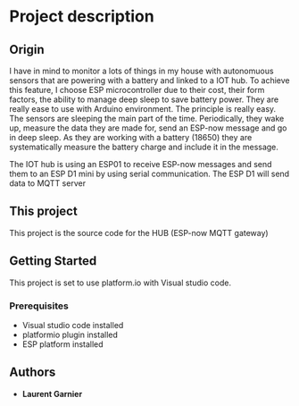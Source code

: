 # Project description

## Origin
I have in mind to monitor a lots of things in my house with autonomuous sensors that are powering with a battery and linked to a IOT hub. 
To achieve this feature, I choose ESP microcontroller due to their cost, their form factors, the ability to manage deep sleep to save battery power. They are really ease to use with Arduino environment. 
The principle is really easy. The sensors are sleeping the main part of the time. Periodically, they wake up, measure the data they are made for, send an ESP-now message and go in deep sleep. As they are working with a battery (18650) they are systematically measure the battery charge and include it in the message.

The IOT hub is using an ESP01 to receive ESP-now messages and send them to an ESP D1 mini by using serial communication. The ESP D1 will send data to MQTT server

## This project
This project is the source code for the HUB (ESP-now MQTT gateway)

## Getting Started

This project is set to use platform.io with Visual studio code.

### Prerequisites

* Visual studio code installed
* platformio plugin installed
* ESP platform installed

## Authors

  - **Laurent Garnier** 
